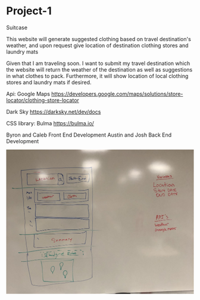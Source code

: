 # Project-1
Suitcase 

This website will generate suggested clothing based on travel destination's weather, and upon request give location of destination
clothing stores and laundry mats

Given that I am traveling soon. I want to submit my travel destination which the website will return the weather of the 
destination as well as suggestions in what clothes to pack. Furthermore, it will show location of local clothing stores and laundry
mats if desired.

Api: 
Google Maps https://developers.google.com/maps/solutions/store-locator/clothing-store-locator

Dark Sky https://darksky.net/dev/docs

CSS library: Bulma https://bulma.io/ 

Byron and Caleb Front End Development
Austin and Josh Back End Development

![Page preview](/assets/img/wireframe.jpg?raw=true "Page Preview")
